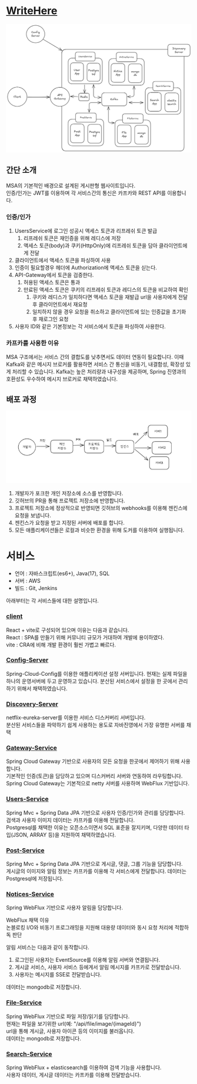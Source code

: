 # [WriteHere](https://www.writehere.kro.kr)
![Image.png](..%2Fimage%2FImage.png)
## 간단 소개
MSA의 기본적인 배경으로 설계된 게시판형 웹사이트입니다.  
인증/인가는 JWT를 이용하며 각 서비스간의 통신은 카프카와 REST API를 이용합니다.

### 인증/인가
1. UsersService에 로그인 성공시 액세스 토큰과 리프레쉬 토큰 발급
   1. 리프레쉬 토큰은 재인증을 위해 레디스에 저장
   2. 액세스 토큰(body)과 쿠키(HttpOnly)에 리프레쉬 토큰을 담아 클라이언트에게 전달
2. 클라이언트에서 액세스 토큰을 파싱하여 사용
3. 인증이 필요할경우 헤더에 Authorization에 액세스 토큰을 싣는다.
4. API-Gateway에서 토큰을 검증한다.
   1. 허용된 액세스 토큰은 통과
   2. 만료된 액세스 토큰은 쿠키의 리프레쉬 토큰과 레디스의 토큰을 비교하여 확인
      1. 쿠키와 레디스가 일치하다면 액세스 토큰을 재발급 url을 사용자에게 전달 후 클라이언트에서 재요청
      2. 일치하지 않을 경우 요청을 취소하고 클라이언트에 있는 인증값을 초기화 후 재로그인 요청
5. 사용자 ID와 같은 기본정보는 각 서비스에서 토큰을 파싱하여 사용한다.

### 카프카를 사용한 이유
MSA 구조에서는 서비스 간의 결합도를 낮추면서도 데이터 연동이 필요합니다.
이때 Kafka와 같은 메시지 브로커를 활용하면 서비스 간 통신을 비동기, 내결함성, 확장성 있게 처리할 수 있습니다.
Kafka는 높은 처리량과 내구성을 제공하며, Spring 진영과의 호환성도 우수하여 메시지 브로커로 채택하였습니다.

## 배포 과정
![Process.png](..%2Fimage%2FProcess.png)
1. 개발자가 포크한 개인 저장소에 소스를 반영합니다.
2. 깃허브의 PR을 통해 프로젝트 저장소에 반영합니다.
3. 프로젝트 저장소에 정상적으로 반영되면 깃허브의 webhooks를 이용해 젠킨스에 요청을 보냅니다.
4. 젠킨스가 요청을 받고 지정된 서버에 배포를 합니다.
5. 모든 애플리케이션들은 로컬과 비슷한 환경을 위해 도커를 이용하여 실행됩니다.

# 서비스
- 언어 : 자바스크립트(es6+), Java(17), SQL
- 서버 : AWS
- 빌드 : Git, Jenkins

아래부터는 각 서비스들에 대한 설명입니다.
### [client](https://github.com/kyu-lab/front)
React + vite로 구성되어 있으며 이유는 다음과 같습니다.  
React : SPA를 만들기 위해 커뮤니티 규모가 거대하여 개발에 용이하였다.   
vite : CRA에 비해 개발 환경이 훨씬 가볍고 빠르다.

### [Config-Server](https://github.com/kyu-lab/config-server)
Spring-Cloud-Config를 이용한 애플리케이션 설정 서버입니다.
현재는 실제 파일을 하나의 운영서버에 두고 운영하고 있습니다.
분산된 서비스에서 설정을 한 곳에서 관리하기 위해서 채택하였습니다.

### [Discovery-Server](https://github.com/kyu-lab/discovery-server)
netflix-eureka-server를 이용한 서비스 디스커버리 서버입니다.  
분산된 서비스들을 파악하기 쉽게 사용하는 용도로 자바진영에서 가장 유명한 서버를 채택

### [Gateway-Service](https://github.com/kyu-lab/gateway-service)
Spring Cloud Gateway 기반으로 사용자의 모든 요청을 한곳에서 제어하기 위해 사용합니다.    
기본적인 인증(토큰)을 담당하고 있으며 디스커버리 서버와 연동하여 라우팅합니다.  
Spring Cloud Gateway는 기본적으로 netty 서버를 사용하며 WebFlux 기반입니다.

### [Users-Service](https://github.com/kyu-lab/users-service)
Spring Mvc + Spring Data JPA 기반으로 사용자 인증/인가와 관리를 담당합니다.  
검색과 사용자 이미지 데이터는 카프카를 이용해 전달합니다.  
Postgresql를 채택한 이유는 오픈소스이면서 SQL 표준을 잘지키며, 다양한 데이터 타입(JSON, ARRAY 등)을 지원하여 채택하였습니다.  

### [Post-Service](https://github.com/kyu-lab/post-service)
Spring Mvc + Spring Data JPA 기반으로 게시글, 댓글, 그룹 기능을 담당합니다.   
게시글의 이미지와 알림 정보는 카프카를 이용해 각 서비스에게 전달합니다.
데이터는 Postgresql에 저장됩니다.

### [Notices-Service](https://github.com/kyu-lab/notices-service)
Spring WebFlux 기반으로 사용자 알림을 담당합니다.    

WebFlux 채택 이유  
논블로킹 I/O와 비동기 프로그래밍을 지원해 대용량 데이터와 동시 요청 처리에 적합하독 판단

알림 서비스는 다음과 같이 동작합니다.
1. 로그인된 사용자는 EventSource를 이용해 알림 서버와 연결됩니다.
2. 게시글 서비스, 사용자 서비스 등에게서 알림 메시지를 카프카로 전달받습니다.  
3. 사용자는 메시지를 SSE로 전달받습니다.  

데이터는 mongodb로 저장합니다.

### [File-Service](https://github.com/kyu-lab/file-service)
Spring WebFlux 기반으로 파일 저장/읽기를 담당합니다.  
현재는 파일을 보기위한 url(예: "/api/file/image/{imageId}")  
url을 통해 게시글, 사용자 아이콘 등의 이미지를 불러옵니다.  
데이터는 mongodb로 저장합니다.

### [Search-Service](https://github.com/kyu-lab/serach-service)
Spring WebFlux + elasticsearch를 이용하여 검색 기능을 사용합니다.  
사용자 데이터, 게시글 데이터는 카프카를 이용해 전달받습니다.